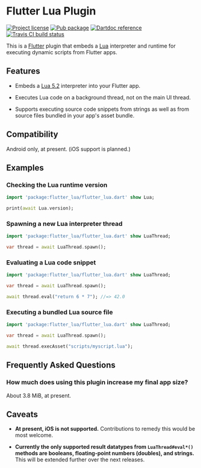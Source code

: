 Flutter Lua Plugin
==================

[![Project license](https://img.shields.io/badge/license-Public%20Domain-blue.svg)](https://unlicense.org)
[![Pub package](https://img.shields.io/pub/v/flutter_lua.svg)](https://pub.dartlang.org/packages/flutter_lua)
[![Dartdoc reference](https://img.shields.io/badge/dartdoc-reference-blue.svg)](https://pub.dartlang.org/documentation/flutter_lua/latest/)
[![Travis CI build status](https://img.shields.io/travis/drydart/flutter_lua/master.svg)](https://travis-ci.org/drydart/flutter_lua)

This is a [Flutter](https://flutter.dev) plugin that embeds
a [Lua](https://www.lua.org/) interpreter and runtime for executing dynamic
scripts from Flutter apps.

Features
--------

- Embeds a [Lua 5.2](https://www.lua.org/manual/5.2/) interpreter into your
  Flutter app.

- Executes Lua code on a background thread, not on the main UI thread.

- Supports executing source code snippets from strings as well as from
  source files bundled in your app's asset bundle.

Compatibility
-------------

Android only, at present. (iOS support is planned.)

Examples
--------

### Checking the Lua runtime version

```dart
import 'package:flutter_lua/flutter_lua.dart' show Lua;

print(await Lua.version);
```

### Spawning a new Lua interpreter thread

```dart
import 'package:flutter_lua/flutter_lua.dart' show LuaThread;

var thread = await LuaThread.spawn();
```

### Evaluating a Lua code snippet

```dart
import 'package:flutter_lua/flutter_lua.dart' show LuaThread;

var thread = await LuaThread.spawn();

await thread.eval("return 6 * 7"); //=> 42.0
```

### Executing a bundled Lua source file

```dart
import 'package:flutter_lua/flutter_lua.dart' show LuaThread;

var thread = await LuaThread.spawn();

await thread.execAsset("scripts/myscript.lua");
```

Frequently Asked Questions
--------------------------

### How much does using this plugin increase my final app size?

About 3.8 MiB, at present.

Caveats
-------

- **At present, iOS is not supported.**
  Contributions to remedy this would be most welcome.

- **Currently the only supported result datatypes from `LuaThread#eval*()`
  methods are booleans, floating-point numbers (doubles), and strings.**
  This will be extended further over the next releases.
